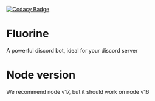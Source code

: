 [![Codacy Badge](https://app.codacy.com/project/badge/Grade/628a1130e423483d8ab9707f064f9385)](https://www.codacy.com/gh/Fluorinebot/fluorine/dashboard?utm_source=github.com&amp;utm_medium=referral&amp;utm_content=Fluorinebot/fluorine&amp;utm_campaign=Badge_Grade)


# Fluorine
A powerful discord bot, ideal for your discord server

# Node version
We recommend node v17, but it should work on node v16
